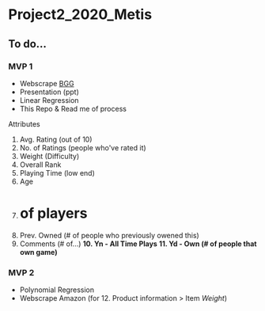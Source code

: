 # Project2_2020_Metis

## To do...
### MVP 1
- Webscrape [BGG](https://boardgamegeek.com/boardgame/167791/terraforming-mars)
- Presentation (ppt)
- Linear Regression
- This Repo & Read me of process

Attributes
1. Avg. Rating (out of 10)
2. No. of Ratings (people who've rated it)
3. Weight (Difficulty)
4. Overall Rank
5. Playing Time (low end)
6. Age
7. # of players
8. Prev. Owned (# of people who previously owened this)
9. Comments (# of...)
**10. Yn - All Time Plays**
**11. Yd - Own (# of people that own game)**

### MVP 2
- Polynomial Regression
- Webscrape Amazon (for 12. Product information > Item *Weight*)

